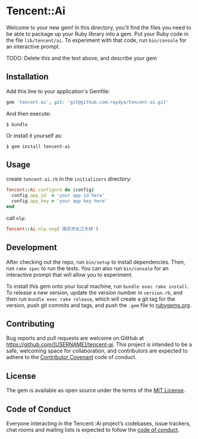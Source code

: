 # Tencent::Ai

Welcome to your new gem! In this directory, you'll find the files you need to be able to package up your Ruby library into a gem. Put your Ruby code in the file `lib/tencent/ai`. To experiment with that code, run `bin/console` for an interactive prompt.

TODO: Delete this and the text above, and describe your gem

## Installation

Add this line to your application's Gemfile:

```ruby
gem 'tencent-ai', git: 'git@github.com:raydya/tencent-ai.git'
```

And then execute:

    $ bundle

Or install it yourself as:

    $ gem install tencent-ai

## Usage

create `tencent-ai.rb` in the `initializers` directory:

```ruby
Tencent::Ai.configure do |config|
  config.app_id  = 'your app id here'
  config.app_key = 'your app key here'
end
```

call `nlp`:

```ruby
Tencent::Ai.nlp.seg('南京市长江大桥')
```

## Development

After checking out the repo, run `bin/setup` to install dependencies. Then, run `rake spec` to run the tests. You can also run `bin/console` for an interactive prompt that will allow you to experiment.

To install this gem onto your local machine, run `bundle exec rake install`. To release a new version, update the version number in `version.rb`, and then run `bundle exec rake release`, which will create a git tag for the version, push git commits and tags, and push the `.gem` file to [rubygems.org](https://rubygems.org).

## Contributing

Bug reports and pull requests are welcome on GitHub at https://github.com/[USERNAME]/tencent-ai. This project is intended to be a safe, welcoming space for collaboration, and contributors are expected to adhere to the [Contributor Covenant](http://contributor-covenant.org) code of conduct.

## License

The gem is available as open source under the terms of the [MIT License](https://opensource.org/licenses/MIT).

## Code of Conduct

Everyone interacting in the Tencent::Ai project’s codebases, issue trackers, chat rooms and mailing lists is expected to follow the [code of conduct](https://github.com/[USERNAME]/tencent-ai/blob/master/CODE_OF_CONDUCT.md).
